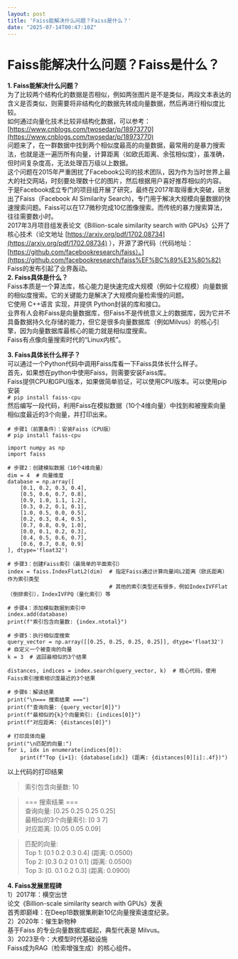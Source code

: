 ```yaml
---
layout: post
title: 'Faiss能解决什么问题？Faiss是什么？'
date: "2025-07-14T00:47:10Z"
---
```

Faiss能解决什么问题？Faiss是什么？
======================

**1\. Faiss能解决什么问题？**  
为了比较两个结构化的数据是否相似，例如两张图片是不是类似，两段文本表达的含义是否类似，则需要将非结构化的数据先转成向量数据，然后再进行相似度比较。  
如何通过向量化技术比较非结构化数据，可以参考：[https://www.cnblogs.com/twosedar/p/18973770](https://www.cnblogs.com/twosedar/p/18973770)  
问题来了，在一群数据中找到两个相似度最高的向量数据，最常用的是暴力搜索法，也就是逐一遍历所有向量，计算距离（如欧氏距离、余弦相似度），虽准确，但时间复杂度高，无法处理百万级以上数据。  
这个问题在2015年严重困扰了Facebook公司的技术团队，因为作为当时世界上最大的社交网站，时刻要处理数十亿的图片，然后根据用户喜好推荐相似的内容。  
于是Facebook成立专门的项目组开展了研究，最终在2017年取得重大突破，研发出了Faiss（Facebook AI Similarity Search)，专门用于解决大规模向量数据的快速搜索问题。Faiss可以在17.7微秒完成10亿图像搜索。而传统的暴力搜索算法，往往需要数小时。  
2017年3月项目组发表论文《Billion-scale similarity search with GPUs》公开了核心技术（论文地址 [https://arxiv.org/pdf/1702.08734](https://arxiv.org/pdf/1702.08734) ），开源了源代码（代码地址：[https://github.com/facebookresearch/faiss）。](https://github.com/facebookresearch/faiss%EF%BC%89%E3%80%82)  
Faiss的发布引起了业界轰动。  
**2\. Faiss具体是什么？**  
Faiss本质是一个算法库，核心能力是快速完成大规模（例如十亿规模）向量数据的相似度搜索。它的关键能力是解决了大规模向量检索慢的问题。  
它使用 C++语言 实现，并提供 Python封装的库和接口。  
业界有人会称Faiss是向量数据库，但Faiss不是传统意义上的数据库，因为它并不具备数据持久化存储的能力，但它是很多向量数据库（例如Milvus）的核心引擎，因为向量数据库最核心的能力就是相似度搜索。  
Faiss有点像向量搜索时代的“Linux内核”。

**3\. Faiss具体长什么样子？**  
可以通过一个Python代码中调用Faiss库看一下Faiss具体长什么样子。  
首先，如果想在python中使用Faiss，则需要安装Faiss库。  
Faiss提供CPU和GPU版本，如果做简单验证，可以使用CPU版本。可以使用pip安装  
`# pip install faiss-cpu`  
然后编写一段代码，利用Faiss在模拟数据（10个4维向量）中找到和被搜索向量相似度最近的3个向量，并打印出来。

    # 步骤1（前置条件）：安装Faiss（CPU版）
    # pip install faiss-cpu
    
    import numpy as np
    import faiss
    
    # 步骤2：创建模拟数据（10个4维向量）
    dim = 4  # 向量维度
    database = np.array([
        [0.1, 0.2, 0.3, 0.4],
        [0.5, 0.6, 0.7, 0.8],
        [0.9, 1.0, 1.1, 1.2],
        [0.3, 0.2, 0.1, 0.1],
        [1.0, 0.5, 0.0, 0.5],
        [0.2, 0.3, 0.4, 0.5],
        [0.7, 0.8, 0.9, 1.0],
        [0.0, 0.1, 0.2, 0.3],
        [0.4, 0.5, 0.6, 0.7],
        [0.6, 0.7, 0.8, 0.9]
    ], dtype='float32')
    
    # 步骤3：创建Faiss索引（最简单的平面索引）
    index = faiss.IndexFlatL2(dim)  # 指定Faiss通过计算向量间L2距离（欧氏距离）作为索引类型
                                    # 其他的索引类型还有很多，例如IndexIVFFlat（倒排索引），IndexIVFPQ（量化索引）等
    
    # 步骤4：添加模拟数据到索引中
    index.add(database)
    print(f"索引包含向量数: {index.ntotal}")
    
    # 步骤5：执行相似度搜索
    query_vector = np.array([[0.25, 0.25, 0.25, 0.25]], dtype='float32')  # 自定义一个被查询的向量
    k = 3  # 返回最相似的3个结果
    
    distances, indices = index.search(query_vector, k)  # 核心代码，使用Faiss索引搜索相识度最近的3个结果
    
    # 步骤6：解读结果
    print("\n=== 搜索结果 ===")
    print(f"查询向量: {query_vector[0]}")
    print(f"最相似的{k}个向量索引: {indices[0]}")
    print(f"对应距离: {distances[0]}")
    
    # 打印具体向量
    print("\n匹配的向量:")
    for i, idx in enumerate(indices[0]):
        print(f"Top {i+1}: {database[idx]} (距离: {distances[0][i]:.4f})")
    

以上代码的打印结果

> 索引包含向量数: 10

> \=== 搜索结果 ===  
> 查询向量: \[0.25 0.25 0.25 0.25\]  
> 最相似的3个向量索引: \[0 3 7\]  
> 对应距离: \[0.05 0.05 0.09\]

> 匹配的向量:  
> Top 1: \[0.1 0.2 0.3 0.4\] (距离: 0.0500)  
> Top 2: \[0.3 0.2 0.1 0.1\] (距离: 0.0500)  
> Top 3: \[0. 0.1 0.2 0.3\] (距离: 0.0900)

**4\. Faiss发展里程碑**  
1）2017年：横空出世  
论文《Billion-scale similarity search with GPUs》发表  
首秀即巅峰：在Deep1B数据集刷新10亿向量搜索速度纪录。  
2）2020年：催生新物种  
基于Faiss 的专业向量数据库崛起，典型代表是 Milvus。  
3）2023至今：大模型时代基础设施  
Faiss成为RAG（检索增强生成）的核心组件。